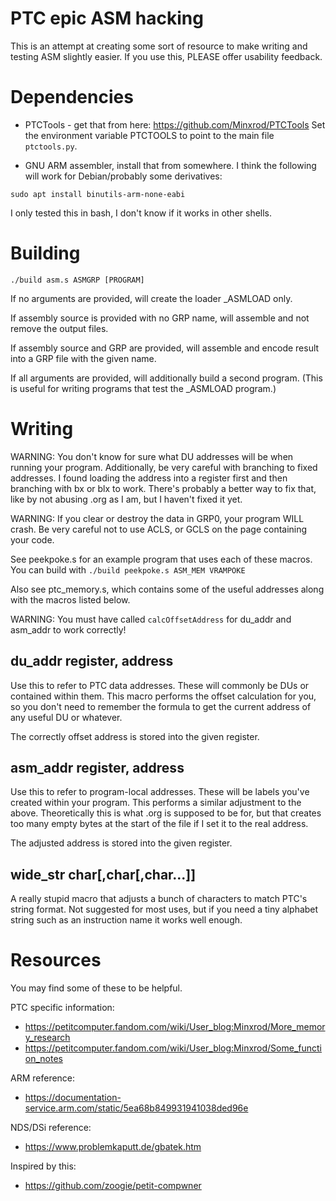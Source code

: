 # PTC epic ASM hacking

This is an attempt at creating some sort of resource to make writing and 
testing ASM slightly easier. If you use this, PLEASE offer usability feedback.

# Dependencies

* PTCTools - get that from here: https://github.com/Minxrod/PTCTools
Set the environment variable PTCTOOLS to point to the main file `ptctools.py`.

* GNU ARM assembler, install that from somewhere.
I think the following will work for Debian/probably some derivatives:
```
sudo apt install binutils-arm-none-eabi
```

I only tested this in bash, I don't know if it works in other shells.

# Building

`./build asm.s ASMGRP [PROGRAM]`

If no arguments are provided, will create the loader _ASMLOAD only.

If assembly source is provided with no GRP name, will assemble and not remove
the output files.

If assembly source and GRP are provided, will assemble and encode result into
a GRP file with the given name.

If all arguments are provided, will additionally build a second program. 
(This is useful for writing programs that test the _ASMLOAD program.)

# Writing

WARNING: You don't know for sure what DU addresses will be when running
your program. Additionally, be very careful with branching to fixed addresses.
I found loading the address into a register first and then branching 
with bx or blx to work. There's probably a better way to fix that, like by not
abusing .org as I am, but I haven't fixed it yet.

WARNING: If you clear or destroy the data in GRP0, your program WILL crash.
Be very careful not to use ACLS, or GCLS on the page containing your code. 

See peekpoke.s for an example program that uses each of these macros.
You can build with `./build peekpoke.s ASM_MEM VRAMPOKE`

Also see ptc_memory.s, which contains some of the useful addresses along
with the macros listed below.

WARNING: You must have called `calcOffsetAddress` for du_addr and asm\_addr to
work correctly!

## du_addr register, address

Use this to refer to PTC data addresses. These will commonly be DUs or
contained within them. This macro performs the offset calculation for
you, so you don't need to remember the formula to get the current address of
any useful DU or whatever.

The correctly offset address is stored into the given register.

## asm_addr register, address
Use this to refer to program-local addresses. These will be labels you've
created within your program. This performs a similar adjustment to the above.
Theoretically this is what .org is supposed to be for, but that creates
too many empty bytes at the start of the file if I set it to the real address.

The adjusted address is stored into the given register.

## wide_str char[,char[,char...]]
A really stupid macro that adjusts a bunch of characters to match PTC's string
format. Not suggested for most uses, but if you need a tiny alphabet string
such as an instruction name it works well enough.

# Resources

You may find some of these to be helpful.

PTC specific information:
* https://petitcomputer.fandom.com/wiki/User_blog:Minxrod/More_memory_research
* https://petitcomputer.fandom.com/wiki/User_blog:Minxrod/Some_function_notes

ARM reference:
* https://documentation-service.arm.com/static/5ea68b849931941038ded96e

NDS/DSi reference:
* https://www.problemkaputt.de/gbatek.htm

Inspired by this:
* https://github.com/zoogie/petit-compwner


